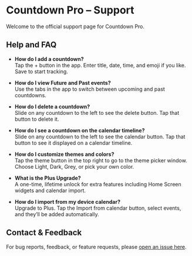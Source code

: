 # Countdown Pro – Support

Welcome to the official support page for Countdown Pro.

## Help and FAQ

- **How do I add a countdown?**  
  Tap the + button in the app. Enter title, date, time, and emoji if you like. Save to start tracking.

- **How do I view Future and Past events?**  
  Use the tabs in the app to switch between upcoming and past countdowns.

- **How do I delete a countdown?**  
  Slide on any countdown to the left to see the delete button. Tap that button to delete it.

- **How do I see a countdown on the calendar timeline?**  
  Slide on any countdown to the left to see the calendar button. Tap that button to see it displayed on a calendar timeline.

- **How do I customize themes and colors?**  
  Tap the theme button in the top right to go to the theme picker window. Choose Light, Dark, Grey, or pick your own color.

- **What is the Plus Upgrade?**  
  A one-time, lifetime unlock for extra features including Home Screen widgets and calendar import.

- **How do I import from my device calendar?**  
  Upgrade to Plus. Tap the Import from calendar button, select events, and they’ll be added automatically.

## Contact & Feedback

For bug reports, feedback, or feature requests, please [open an issue here](https://github.com/Jabezz9/countdownpro-support/issues).

